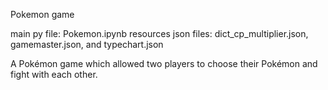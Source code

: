 Pokemon game

main py file: Pokemon.ipynb
resources json files: dict_cp_multiplier.json, gamemaster.json, and typechart.json

A Pokémon game which allowed two players to choose their Pokémon and fight with each other.
